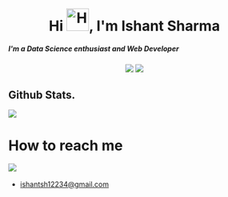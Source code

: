<h1 align="center">Hi <img src="https://raw.githubusercontent.com/nixin72/nixin72/master/wave.gif" alt="Hand Emoji" height="45" width="45" />, I'm Ishant Sharma</h1>
<h5>I'm a Data Science enthusiast and Web Developer</h5>


<p align="center">
<img src="http://github-readme-streak-stats.herokuapp.com?user=techishant&theme=radical&date_format=M%20j%5B%2C%20Y%5D"/>
<!-- </p>
<p align="center"> -->
<img src="https://github-readme-stats.vercel.app/api?username=techishant&count_private=true&show_icons=true&theme=radical" />
</p>
 
<!-- [![Top Langs](https://github-readme-stats.vercel.app/api/top-langs/?username=techishant&show_icons=true&theme=radical&layout=compact)](https://github.com/anuraghazra/github-readme-stats) -->

## Github Stats.
<!-- <img alt="Ishant Sharma's Activity Graph" src="https://activity-graph.herokuapp.com/graph?username=techishant&bg_color=141321&color=c73774&line=fd428d&point=FFFFFF" /> -->
<img src="https://github-readme-stats.vercel.app/api/top-langs/?username=techishant&show_icons=true&theme=radical&layout=compact"/>

# How to reach me 
<a href="mailto:ishantsh12234@gmail.com?subject=Hello%20Ishant,%20From%20Github"><img src="https://img.shields.io/badge/gmail-%23D14836.svg?&style=for-the-badge&logo=gmail&logoColor=white" /></a>&nbsp;&nbsp;&nbsp;&nbsp;
- ishantsh12234@gmail.com
